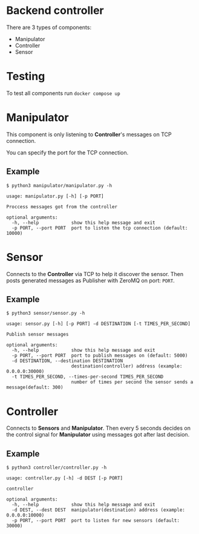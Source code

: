 # Backend controller

There are 3 types of components:
- Manipulator
- Controller
- Sensor


# Testing

To test all components run `docker compose up`

# Manipulator

This component is only listening to **Controller**'s messages on TCP connection.

You can specify the port for the TCP connection.

## Example
```
$ python3 manipulator/manipulator.py -h
```
```
usage: manipulator.py [-h] [-p PORT]

Proccess messages got from the controller

optional arguments:
  -h, --help            show this help message and exit
  -p PORT, --port PORT  port to listen the tcp connection (default: 10000)
```

# Sensor

Connects to the **Controller** via TCP to help it discover the sensor. Then posts generated messages as Publisher with ZeroMQ on port: `PORT`.

## Example
```
$ python3 sensor/sensor.py -h
```
```
usage: sensor.py [-h] [-p PORT] -d DESTINATION [-t TIMES_PER_SECOND]

Publish sensor messages

optional arguments:
  -h, --help            show this help message and exit
  -p PORT, --port PORT  port to publish messages on (default: 5000)
  -d DESTINATION, --destination DESTINATION
                        destination(controller) address (example: 0.0.0.0:30000)
  -t TIMES_PER_SECOND, --times-per-second TIMES_PER_SECOND
                        number of times per second the sensor sends a message(default: 300)
```

# Controller

Connects to **Sensors** and **Manipulator**. Then every 5 seconds decides on the control signal for **Manipulator** using messages got after last decision.

## Example

```
$ python3 controller/controller.py -h
```
```
usage: controller.py [-h] -d DEST [-p PORT]

controller

optional arguments:
  -h, --help            show this help message and exit
  -d DEST, --dest DEST  manipulator(destination) address (example: 0.0.0.0:10000)
  -p PORT, --port PORT  port to listen for new sensors (default: 30000)
```